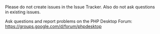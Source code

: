 Please do not create issues in the Issue Tracker.
Also do not ask questions in existing issues.

Ask questions and report problems on the PHP Desktop Forum:
https://groups.google.com/d/forum/phpdesktop
